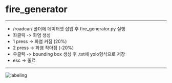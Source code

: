 # fire_generator
---
- /roadcar/ 폴더에 데이터셋 삽입 후 fire_generator.py 실행
- 좌클릭 -> 화염 생성
- 1 press -> 화염 커짐 (20%)
- 2 press -> 화염 작아짐 (-20%)
- 우클릭 -> bounding box 생성 후 .txt에 yolo형식으로 저장
- esc -> 종료


---

![labeling](https://user-images.githubusercontent.com/59654033/131689883-d6cb21a3-207d-4637-8525-c38f30859226.gif)

